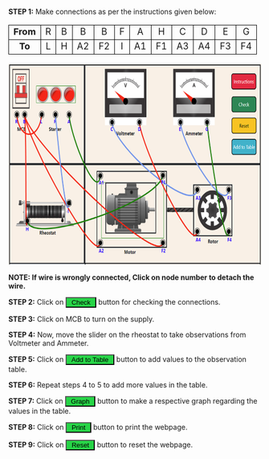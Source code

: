 <b>STEP 1:</b> Make connections as per the instructions given below:<br>
				
<table style="font-size: 18px;text-align: center;">
            <tr>
                <td style="border:1px solid black;"><b>From</b></td>
                <td style="border:1px solid black;">R</td>
                <td style="border:1px solid black;">B</td>
                <td style="border:1px solid black;">B</td>
                <td style="border:1px solid black;">B</td>
                <td style="border:1px solid black;">F</td>
                <td style="border:1px solid black;">A</td>
                <td style="border:1px solid black;">H</td>
                <td style="border:1px solid black;">C</td>
                <td style="border:1px solid black;">D</td>
                <td style="border:1px solid black;">E</td>
                <td style="border:1px solid black;">G</td>
              
</tr>
            <tr>
                <td style="border:1px solid black;"><b>To</b></td>
                <td style="border:1px solid black;">L</td>
                <td style="border:1px solid black;">H</td>
                <td style="border:1px solid black;">A2</td>
                <td style="border:1px solid black;">F2</td>
                <td style="border:1px solid black;">I</td>
                <td style="border:1px solid black;">A1</td>
                <td style="border:1px solid black;">F1</td>
                <td style="border:1px solid black;">A3</td>
                <td style="border:1px solid black;">A4</td>
                <td style="border:1px solid black;">F3</td>
                <td style="border:1px solid black;">F4</td>
               
</tr>
</table>

<img src="images/connections_1.png" alt="" height="400" width="700"><br>

<p><b>NOTE: If wire is wrongly connected, Click on node number to detach the wire.</b></p>
					 
<p><b>STEP 2:</b> Click on <button style="background-color:#27d447;" >&nbsp;Check&nbsp;</button> button for checking the connections.</p>
<p><b>STEP 3:</b> Click on MCB to turn on the supply.</p>
<p><b>STEP 4:</b> Now, move the slider on the rheostat to take observations from Voltmeter and Ammeter.</p>
<p><b>STEP 5:</b> Click on <button style="background-color:#27d447;" >&nbsp;Add to Table&nbsp;</button> button to add values to the observation table.</p>
<p><b>STEP 6:</b> Repeat steps 4 to 5 to add more values in the table.</p>
<p><b>STEP 7:</b> Click on <button style="background-color:#27d447;" >&nbsp;Graph&nbsp;</button> button to make a respective graph regarding the values in the table.</p>
<p><b>STEP 8:</b> Click on <button style="background-color:#27d447;" >&nbsp;Print&nbsp;</button> button to print the webpage.</p>					
<p><b>STEP 9:</b> Click on <button style="background-color:#27d447;" >&nbsp;Reset&nbsp;</button> button to reset the webpage.</p>



